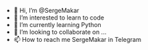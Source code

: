 - 👋 Hi, I’m @SergeMakar
- 👀 I’m interested to learn to code
- 🌱 I’m currently learning Python
- 💞️ I’m looking to collaborate on ...
- 📫 How to reach me  SergeMakar in Telegram

<!---
SergeMakar/SergeMakar is a ✨ special ✨ repository because its `README.md` (this file) appears on your GitHub profile.
You can click the Preview link to take a look at your changes.
--->
